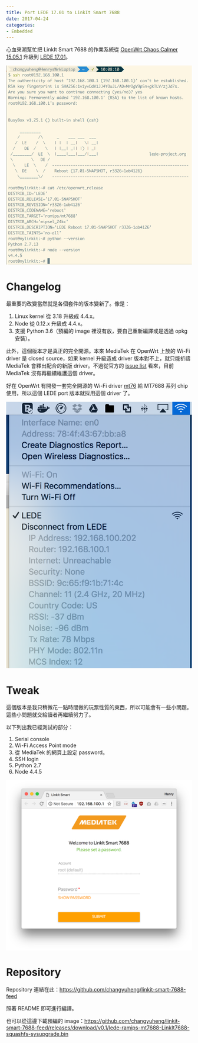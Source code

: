 ```yaml
---
title: Port LEDE 17.01 to LinkIt Smart 7688
date: 2017-04-24
categories:
- Embedded
---
```


心血來潮幫忙把 LinkIt Smart 7688 的作業系統從 [OpenWrt Chaos Calmer 15.05.1](https://forum.openwrt.org/viewtopic.php?pid=315110) 升級到 [LEDE 17.01](https://lede-project.org/releases/17.01/)。
<!-- more -->

![](https://raw.githubusercontent.com/changyuheng/linkit-smart-7688-feed/master/.screenshots/greetings.png)

# Changelog

最重要的改變當然就是各個套件的版本變新了。像是：

1. Linux kernel 從 3.18 升級成 4.4.x。
2. Node 從 0.12.x 升級成 4.4.x。
3. 支援 Python 3.6（預編的 image 裡沒有放，要自己重新編譯或是透過 opkg 安裝）。

此外，這個版本才是真正的完全開源。本來 MediaTek 在 OpenWrt 上放的 Wi-Fi driver 是 closed source，如果 kernel 升級造成 driver 版本對不上，就只能祈禱 MediaTek 會釋出配合的新版 driver。不過從官方的 [issue list](https://github.com/MediaTek-Labs/linkit-smart-7688-feed/issues/37) 看來，目前 MediaTek 沒有再繼續維護這個 driver。

好在 OpenWrt 有開發一套完全開源的 Wi-Fi driver [mt76](https://github.com/openwrt/mt76) 給 MT7688 系列 chip 使用，所以這個 LEDE port 版本就採用這個 driver 了。

![](https://raw.githubusercontent.com/changyuheng/linkit-smart-7688-feed/master/.screenshots/wi-fi.png)

# Tweak

這個版本是我只稍微花一點時間做的玩票性質的東西，所以可能會有一些小問題。這些小問題就交給讀者再繼續努力了。

以下列出我已經測試的部分：

1. Serial console
2. Wi-Fi Access Point mode
3. 從 MediaTek 的網頁上設定 password。
4. SSH login
5. Python 2.7
6. Node 4.4.5

![](https://raw.githubusercontent.com/changyuheng/linkit-smart-7688-feed/master/.screenshots/website.png)

# Repository

Repository 連結在此：https://github.com/changyuheng/linkit-smart-7688-feed

照著 README 即可進行編譯。

也可以從這邊下載預編的 image：https://github.com/changyuheng/linkit-smart-7688-feed/releases/download/v0.1/lede-ramips-mt7688-LinkIt7688-squashfs-sysupgrade.bin
